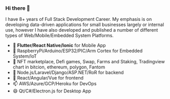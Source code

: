 ### Hi there 👋
I have 8+ years of Full Stack Development Career.
My emphasis is on developing data-driven applications for small businesses largely or internal use, however I have also developed and published a number of different types of Web/Mobile/Embedded System Platforms.

- 🔭 <strong>Flutter/React Native/Ionic</strong> for Mobile App
- 🌱 RaspberryPi/Arduino/ESP32/PIC/Arm Cortex for Embedded System/IoT
- 👯 NFT marketplace, Defi games, Swap, Farms and Staking, Tradingview chart in bitcion, ethereum, polygon, Fantom
- 🤔 Node.js/Laravel/Django/ASP.NET/RoR for backend
- 💬 React/Angular/Vue for frontend
- 📫 AWS/Azure/GCP/Heroku for DevOps
- 😄 Qt/C#/Electron.js for Desktop App

